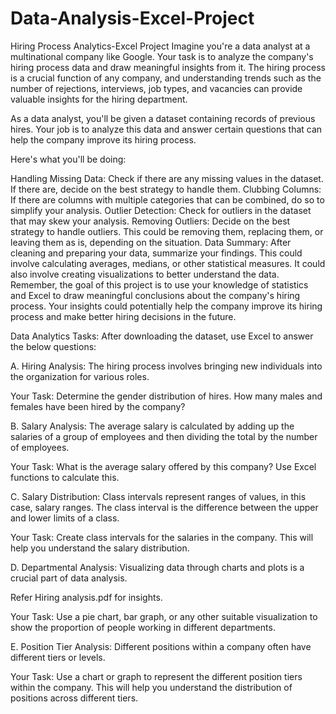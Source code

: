 # Data-Analysis-Excel-Project
Hiring Process Analytics-Excel Project
Imagine you're a data analyst at a multinational company like Google. Your task is to analyze the company's hiring process data and draw meaningful insights from it. The hiring process is a crucial function of any company, and understanding trends such as the number of rejections, interviews, job types, and vacancies can provide valuable insights for the hiring department.

As a data analyst, you'll be given a dataset containing records of previous hires. Your job is to analyze this data and answer certain questions that can help the company improve its hiring process.

Here's what you'll be doing:

Handling Missing Data: Check if there are any missing values in the dataset. If there are, decide on the best strategy to handle them.
Clubbing Columns: If there are columns with multiple categories that can be combined, do so to simplify your analysis.
Outlier Detection: Check for outliers in the dataset that may skew your analysis.
Removing Outliers: Decide on the best strategy to handle outliers. This could be removing them, replacing them, or leaving them as is, depending on the situation.
Data Summary: After cleaning and preparing your data, summarize your findings. This could involve calculating averages, medians, or other statistical measures. It could also involve creating visualizations to better understand the data.
Remember, the goal of this project is to use your knowledge of statistics and Excel to draw meaningful conclusions about the company's hiring process. Your insights could potentially help the company improve its hiring process and make better hiring decisions in the future.

Data Analytics Tasks:
After downloading the dataset, use Excel to answer the below questions:

A. Hiring Analysis: The hiring process involves bringing new individuals into the organization for various roles.

Your Task: Determine the gender distribution of hires. How many males and females have been hired by the company?

B. Salary Analysis: The average salary is calculated by adding up the salaries of a group of employees and then dividing the total by the number of employees.

Your Task: What is the average salary offered by this company? Use Excel functions to calculate this.

C. Salary Distribution: Class intervals represent ranges of values, in this case, salary ranges. The class interval is the difference between the upper and lower limits of a class.

Your Task: Create class intervals for the salaries in the company. This will help you understand the salary distribution.

D. Departmental Analysis: Visualizing data through charts and plots is a crucial part of data analysis.

Refer Hiring analysis.pdf for insights.


Your Task: Use a pie chart, bar graph, or any other suitable visualization to show the proportion of people working in different departments.

E. Position Tier Analysis: Different positions within a company often have different tiers or levels.

Your Task: Use a chart or graph to represent the different position tiers within the company. This will help you understand the distribution of positions across different tiers.
